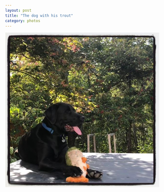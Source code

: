 ```yaml
---
layout: post
title: "The dog with his trout"
category: photos
---
```


[![The dog with his trout](/instagram/th-BnM35qoADv0.jpg)](https://www.instagram.com/p/BnM35qoADv0/)
